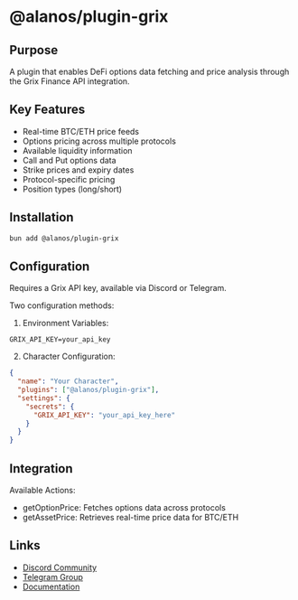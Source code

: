 # @alanos/plugin-grix

## Purpose

A plugin that enables DeFi options data fetching and price analysis through the Grix Finance API integration.

## Key Features

- Real-time BTC/ETH price feeds
- Options pricing across multiple protocols
- Available liquidity information
- Call and Put options data
- Strike prices and expiry dates
- Protocol-specific pricing
- Position types (long/short)

## Installation

```bash
bun add @alanos/plugin-grix
```

## Configuration

Requires a Grix API key, available via Discord or Telegram.

Two configuration methods:

1. Environment Variables:

```env
GRIX_API_KEY=your_api_key
```

2. Character Configuration:

```json
{
  "name": "Your Character",
  "plugins": ["@alanos/plugin-grix"],
  "settings": {
    "secrets": {
      "GRIX_API_KEY": "your_api_key_here"
    }
  }
}
```

## Integration

Available Actions:

- getOptionPrice: Fetches options data across protocols
- getAssetPrice: Retrieves real-time price data for BTC/ETH

## Links

- [Discord Community](https://discord.com/invite/ZgPpr9psqp)
- [Telegram Group](https://t.me/GrixFinance)
- [Documentation](https://app.grix.finance/docs)
